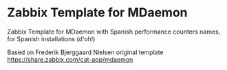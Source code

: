 # Zabbix Template for MDaemon
Zabbix Template for MDaemon with Spanish performance counters names, for Spanish installations (d'oh!)

Based on Frederik Bjerggaard Nielsen original template https://share.zabbix.com/cat-app/mdaemon
